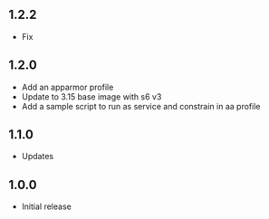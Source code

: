 <!-- https://developers.home-assistant.io/docs/add-ons/presentation#keeping-a-changelog -->

## 1.2.2

- Fix

## 1.2.0

- Add an apparmor profile
- Update to 3.15 base image with s6 v3
- Add a sample script to run as service and constrain in aa profile

## 1.1.0

- Updates

## 1.0.0

- Initial release
